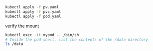 ```bash
kubectl apply -f pv.yaml
kubectl apply -f pvc.yaml
kubectl apply -f pod.yaml
```

verify the mount

```bash
kubectl exec -it mypod -- /bin/sh
# Inside the pod shell, list the contents of the /data directory
ls /data
```

